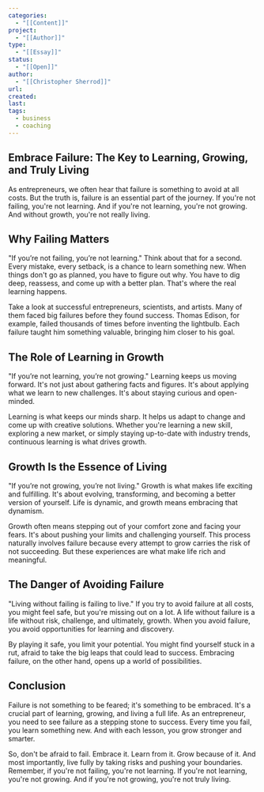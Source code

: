 ```yaml
---
categories:
  - "[[Content]]"
project:
  - "[[Author]]"
type:
  - "[[Essay]]"
status:
  - "[[Open]]"
author:
  - "[[Christopher Sherrod]]"
url: 
created:
last:
tags:
  - business
  - coaching
---
```

## Embrace Failure: The Key to Learning, Growing, and Truly Living

As entrepreneurs, we often hear that failure is something to avoid at all costs. But the truth is, failure is an essential part of the journey. If you're not failing, you're not learning. And if you're not learning, you're not growing. And without growth, you're not really living.

## Why Failing Matters

"If you’re not failing, you’re not learning." Think about that for a second. Every mistake, every setback, is a chance to learn something new. When things don't go as planned, you have to figure out why. You have to dig deep, reassess, and come up with a better plan. That's where the real learning happens.

Take a look at successful entrepreneurs, scientists, and artists. Many of them faced big failures before they found success. Thomas Edison, for example, failed thousands of times before inventing the lightbulb. Each failure taught him something valuable, bringing him closer to his goal.

## The Role of Learning in Growth

"If you’re not learning, you’re not growing." Learning keeps us moving forward. It's not just about gathering facts and figures. It's about applying what we learn to new challenges. It's about staying curious and open-minded.

Learning is what keeps our minds sharp. It helps us adapt to change and come up with creative solutions. Whether you're learning a new skill, exploring a new market, or simply staying up-to-date with industry trends, continuous learning is what drives growth.

## Growth Is the Essence of Living

"If you’re not growing, you’re not living." Growth is what makes life exciting and fulfilling. It's about evolving, transforming, and becoming a better version of yourself. Life is dynamic, and growth means embracing that dynamism.

Growth often means stepping out of your comfort zone and facing your fears. It's about pushing your limits and challenging yourself. This process naturally involves failure because every attempt to grow carries the risk of not succeeding. But these experiences are what make life rich and meaningful.

## The Danger of Avoiding Failure

"Living without failing is failing to live." If you try to avoid failure at all costs, you might feel safe, but you're missing out on a lot. A life without failure is a life without risk, challenge, and ultimately, growth. When you avoid failure, you avoid opportunities for learning and discovery.

By playing it safe, you limit your potential. You might find yourself stuck in a rut, afraid to take the big leaps that could lead to success. Embracing failure, on the other hand, opens up a world of possibilities.

## Conclusion

Failure is not something to be feared; it's something to be embraced. It's a crucial part of learning, growing, and living a full life. As an entrepreneur, you need to see failure as a stepping stone to success. Every time you fail, you learn something new. And with each lesson, you grow stronger and smarter.

So, don't be afraid to fail. Embrace it. Learn from it. Grow because of it. And most importantly, live fully by taking risks and pushing your boundaries. Remember, if you're not failing, you're not learning. If you're not learning, you're not growing. And if you're not growing, you're not truly living.